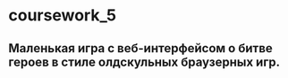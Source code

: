# coursework_5

## Маленькая игра с веб-интерфейсом о битве героев в стиле олдскульных браузерных игр.